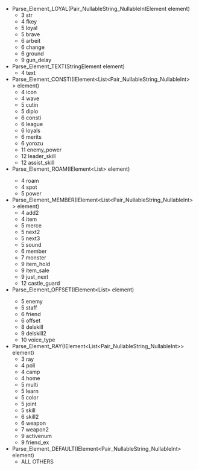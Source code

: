 ﻿- Parse_Element_LOYAL(Pair_NullableString_NullableIntElement element)
  -  3 str
  -  4 fkey
  -  5 loyal
  -  5 brave
  -  6 arbeit
  -  6 change
  -  6 ground
  -  9 gun_delay
- Parse_Element_TEXT(StringElement element)
  -  4 text
- Parse_Element_CONSTI(IElement<List<Pair_NullableString_NullableInt>> element)
  -  4 icon
  -  4 wave
  -  5 cutin
  -  5 diplo
  -  6 consti
  -  6 league
  -  6 loyals
  -  6 merits
  -  6 yorozu
  - 11 enemy_power
  - 12 leader_skill
  - 12 assist_skill
- Parse_Element_ROAM(IElement<List<uint>> element)
  -  4 roam
  -  4 spot
  -  5 power
- Parse_Element_MEMBER(IElement<List<Pair_NullableString_NullableInt>> element)
  -  4 add2
  -  4 item
  -  5 merce
  -  5 next2
  -  5 next3
  -  5 sound
  -  6 member
  -  7 monster
  -  9 item_hold
  -  9 item_sale
  -  9 just_next
  - 12 castle_guard
- Parse_Element_OFFSET(IElement<List<uint>> element)
  -  5 enemy
  -  5 staff
  -  6 friend
  -  6 offset
  -  8 delskill
  -  9 delskill2
  - 10 voice_type
- Parse_Element_RAY(IElement<List<Pair_NullableString_NullableInt>> element)
  -  3 ray
  -  4 poli
  -  4 camp
  -  4 home
  -  5 multi
  -  5 learn
  -  5 color
  -  5 joint
  -  5 skill
  -  6 skill2
  -  6 weapon
  -  7 weapon2
  -  9 activenum
  -  9 friend_ex
- Parse_Element_DEFAULT(IElement<Pair_NullableString_NullableInt> element)
  - ALL OTHERS